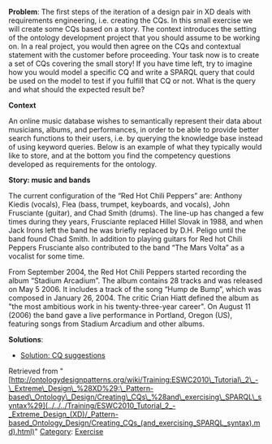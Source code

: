 __Problem__:
The first steps of the iteration of a design pair in XD deals with requirements engineering, i.e. creating the CQs. In this small exercise we will create some CQs based on a story. The context introduces the setting of the ontology development project that you should assume to be working on. In a real project, you would then agree on the CQs and contextual statement with the customer before proceeding. Your task now is to create a set of CQs covering the small story! If you have time left, try to imagine how you would model a specific CQ and write a SPARQL query that could be used on the model to test if you fulfill that CQ or not. What is the query and what should the expected result be? 


  

__Context__


An online music database wishes to semantically represent their data about musicians, albums, and performances, in order to be able to provide better search functions to their users, i.e. by querying the knowledge base instead of using keyword queries. Below is an example of what they typically would like to store, and at the bottom you find the competency questions developed as requirements for the ontology.


  

__Story: music and bands__


The current configuration of the “Red Hot Chili Peppers” are: Anthony Kiedis (vocals), Flea (bass, trumpet, keyboards, and vocals), John Frusciante (guitar), and Chad Smith (drums). The line-up has changed a few times during they years, Frusciante replaced Hillel Slovak in 1988, and when Jack Irons left the band he was briefly replaced by D.H. Peligo until the band found Chad Smith. In addition to playing guitars for Red hot Chili Peppers Frusciante also contributed to the band “The Mars Volta” as a vocalist for some time.


From September 2004, the Red Hot Chili Peppers started recording the album “Stadium Arcadium”. The album contains 28 tracks and was released on May 5 2006. It includes a track of the song “Hump de Bump”, which was composed in January 26, 2004. The critic Crian Hiatt defined the album as "the most ambitious work in his twenty-three-year career". On August 11 (2006) the band gave a live performance in Portland, Oregon (US), featuring songs from Stadium Arcadium and other albums.




__Solutions__:



* [Solution: CQ suggestions](../../../Training/ESWC2010_Tutorial_2_-_Extreme_Design_(XD)/_Pattern-based_Ontology_Design/CQs.md "Training:ESWC2010 Tutorial 2 - Extreme Design (XD): Pattern-based Ontology Design/CQs")




Retrieved from "[http://ontologydesignpatterns.org/wiki/Training:ESWC2010\_Tutorial\_2\_-\_Extreme\_Design\_%28XD%29:\_Pattern-based\_Ontology\_Design/Creating\_CQs\_%28and\_exercising\_SPARQL\_syntax%29](../../../Training/ESWC2010_Tutorial_2_-_Extreme_Design_(XD)/_Pattern-based_Ontology_Design/Creating_CQs_(and_exercising_SPARQL_syntax).md).html)"
 [Category](http://ontologydesignpatterns.org/wiki/Special:Categories "Special:Categories"): [Exercise](../../../Category/Exercise.md "Category:Exercise")